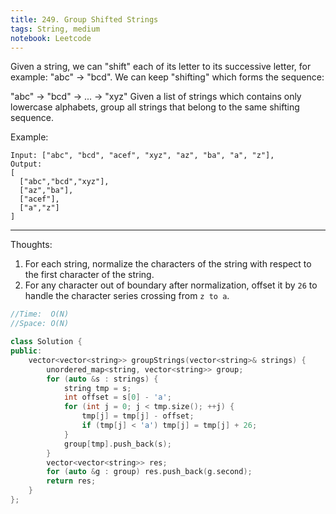 ```yaml
---
title: 249. Group Shifted Strings
tags: String, medium
notebook: Leetcode
---
```


Given a string, we can "shift" each of its letter to its successive letter, for example: "abc" -> "bcd". We can keep "shifting" which forms the sequence:

"abc" -> "bcd" -> ... -> "xyz"
Given a list of strings which contains only lowercase alphabets, group all strings that belong to the same shifting sequence.

Example:
```
Input: ["abc", "bcd", "acef", "xyz", "az", "ba", "a", "z"],
Output: 
[
  ["abc","bcd","xyz"],
  ["az","ba"],
  ["acef"],
  ["a","z"]
]
```

----------
Thoughts:
1. For each string, normalize the characters of the string with respect to the first character of the string.
2. For any character out of boundary after normalization, offset it by `26` to handle the character series crossing from `z to a`.

```c++
//Time:  O(N)
//Space: O(N)

class Solution {
public:
    vector<vector<string>> groupStrings(vector<string>& strings) {
        unordered_map<string, vector<string>> group;
        for (auto &s : strings) {
            string tmp = s;
            int offset = s[0] - 'a';
            for (int j = 0; j < tmp.size(); ++j) {
                tmp[j] = tmp[j] - offset;
                if (tmp[j] < 'a') tmp[j] = tmp[j] + 26;
            }
            group[tmp].push_back(s);
        }
        vector<vector<string>> res;
        for (auto &g : group) res.push_back(g.second);
        return res;
    }
};
```
